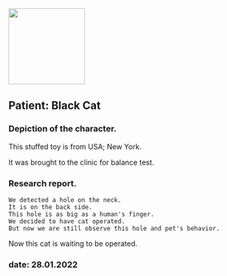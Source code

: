 <img src="https://itekus009.github.io/WAClinic/images/WAClinic.png" width="150">

## Patient: Black Cat

### Depiction of the character.

This stuffed toy is from USA; New York.

It was brought to the clinic for balance test.

### Research report.

```
We detected a hole on the neck. 
It is on the back side. 
This hole is as big as a human's finger. 
We decided to have cat operated. 
But now we are still observe this hole and pet's behavior.

```

Now this cat is waiting to be operated.

### date: 28.01.2022
